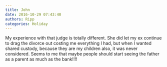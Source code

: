 ```yaml
---
title: John
date: 2016-10-29 07:43:40
authors: Ripp
categories: Holiday
---
```


 My experience with that judge is totally different. She did let my ex continue to drag the divorce out costing me everything I had, but when I wanted shared custody, because they are my children also, it was never considered. Seems to me that maybe people should start seeing the father as a parent as much as the bank!!!! 